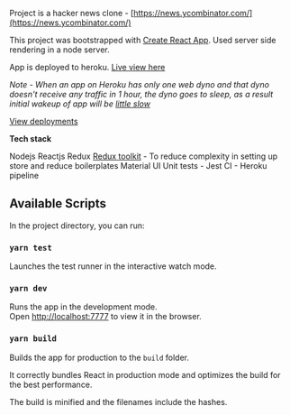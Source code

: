 Project is a hacker news clone - [https://news.ycombinator.com/](https://news.ycombinator.com/)

This project was bootstrapped with [Create React App](https://github.com/facebook/create-react-app). Used server side rendering in a node server.

 
App is deployed to heroku. [Live view here](https://hacker-news-gi.herokuapp.com/)


*Note - When an app on Heroku has only one web dyno and that dyno doesn't receive any traffic in 1 hour, the dyno goes to sleep, as a result initial wakeup of app will be [little slow](https://blog.heroku.com/app_sleeping_on_heroku)*


[View deployments](https://github.com/mkrishnan-codes/hacker-news/deployments)

  **Tech stack**
 
 Nodejs
 Reactjs
 Redux
 [Redux toolkit](https://redux-toolkit.js.org/) - To reduce complexity in setting up store and reduce boilerplates
 Material UI
 Unit tests -  Jest
 CI - Heroku pipeline

## Available Scripts

  

In the project directory, you can run:



### `yarn test`

  Launches the test runner in the interactive watch mode.<br  />
  
###  `yarn dev`
Runs the app in the development mode.<br  />
Open [http://localhost:7777](http://localhost:7777) to view it in the browser.
  


### `yarn build`

  

Builds the app for production to the `build` folder.<br  />

It correctly bundles React in production mode and optimizes the build for the best performance.

  

The build is minified and the filenames include the hashes.<br  />

